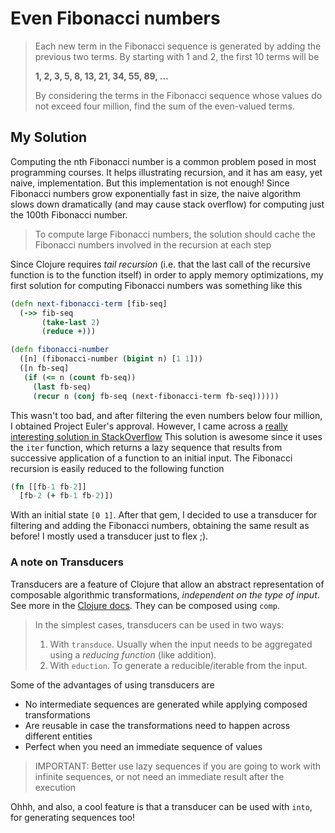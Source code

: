 # Even Fibonacci numbers

> Each new term in the Fibonacci sequence is generated by adding the previous two terms.
> By starting with 1 and 2, the first 10 terms will be
> 
> **1, 2, 3, 5, 8, 13, 21, 34, 55, 89, ...**
> 
> By considering the terms in the Fibonacci sequence whose values do not exceed four million, 
> find the sum of the even-valued terms.

## My Solution

Computing the nth Fibonacci number is a common problem posed in most programming courses.
It helps illustrating recursion, and it has am easy, yet naive, implementation. But this
implementation is not enough! Since Fibonacci numbers grow exponentially fast in size, the
naive algorithm slows down dramatically (and may cause stack overflow) for computing just 
the 100th Fibonacci number.

> To compute large Fibonacci numbers, the solution should cache the Fibonacci numbers
> involved in the recursion at each step

Since Clojure requires _tail recursion_ (i.e. that the last call of the recursive function
is to the function itself) in order to apply memory optimizations, my first solution for
computing Fibonacci numbers was something like this

```clojure
(defn next-fibonacci-term [fib-seq]
  (->> fib-seq
       (take-last 2)
       (reduce +)))

(defn fibonacci-number
  ([n] (fibonacci-number (bigint n) [1 1]))
  ([n fb-seq]
   (if (<= n (count fb-seq))
     (last fb-seq)
     (recur n (conj fb-seq (next-fibonacci-term fb-seq))))))
```

This wasn't too bad, and after filtering the even numbers below four million, I obtained Project
Euler's approval. However, I came across a 
[really interesting solution in StackOverflow](https://stackoverflow.com/questions/8939970/a-recursive-fibonacci-function-in-clojure)
This solution is awesome since it uses the `iter` function, which returns a lazy sequence that results
from successive application of a function to an initial input. The Fibonacci recursion is easily
reduced to the following function

```clojure
(fn [[fb-1 fb-2]]
  [fb-2 (+ fb-1 fb-2)])
```

With an initial state `[0 1]`. After that gem, I decided to use a transducer for filtering and adding
the Fibonacci numbers, obtaining the same result as before! I mostly used a transducer just to flex ;).

### A note on Transducers

Transducers are a feature of Clojure that allow an abstract representation of composable algorithmic
transformations, _independent on the type of input_. See more in the 
[Clojure docs](https://clojure.org/reference/transducers). They can be composed using `comp`.

> In the simplest cases, transducers can be used in two ways:
> 1. With `transduce`. Usually when the input needs to be aggregated using a _reducing function_ (like addition).
> 2. With `eduction`. To generate a reducible/iterable from the input.

Some of the advantages of using transducers are

* No intermediate sequences are generated while applying composed transformations
* Are reusable in case the transformations need to happen across different entities
* Perfect when you need an immediate sequence of values

> IMPORTANT: Better use lazy sequences if you are going to work with infinite sequences, or not need an immediate
> result after the execution

Ohhh, and also, a cool feature is that a transducer can be used with `into`, for generating sequences too!
